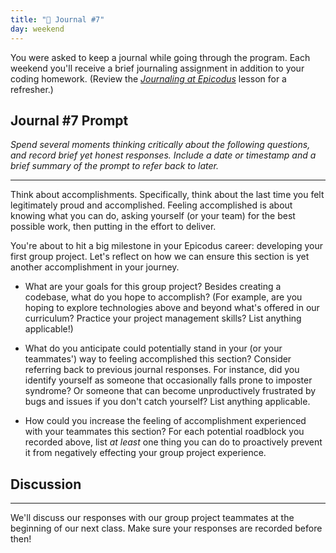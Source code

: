 ```yaml
---
title: "📓 Journal #7"
day: weekend
---
```


You were asked to keep a journal while going through the program. Each weekend you'll receive a brief journaling assignment in addition to your coding homework. (Review the _[Journaling at Epicodus](/introduction-to-programming/git-html-and-css/homework-journaling-at-epicodus)_ lesson for a refresher.)

## Journal #7 Prompt

_Spend several moments thinking critically about the following questions, and record brief yet honest responses. Include a date or timestamp and a brief summary of the prompt to refer back to later._

---

Think about accomplishments. Specifically, think about the last time you felt legitimately proud and accomplished. Feeling accomplished is about knowing what you can do, asking yourself (or your team) for the best possible work, then putting in the effort to deliver.

You're about to hit a big milestone in your Epicodus career: developing your first group project. Let's reflect on how we can ensure this section is yet another accomplishment in your journey.

* What are your goals for this group project? Besides creating a codebase, what do you hope to accomplish? (For example, are you hoping to explore technologies above and beyond what's offered in our curriculum? Practice your project management skills? List anything applicable!)

* What do you anticipate could potentially stand in your (or your teammates') way to feeling accomplished this section? Consider referring back to previous journal responses. For instance, did you identify yourself as someone that occasionally falls prone to imposter syndrome? Or someone that can become unproductively frustrated by bugs and issues if you don't catch yourself? List anything applicable.

* How could you increase the feeling of accomplishment experienced with your teammates this section? For each potential roadblock you recorded above, list _at least_ one thing you can do to proactively prevent it from negatively effecting your group project experience.  

## Discussion
---

We'll discuss our responses with our group project teammates at the beginning of our next class. Make sure your responses are recorded before then!
